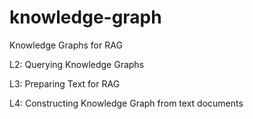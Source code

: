 # knowledge-graph
Knowledge Graphs for RAG

L2: Querying Knowledge Graphs

L3: Preparing Text for RAG

L4: Constructing Knowledge Graph from text documents
